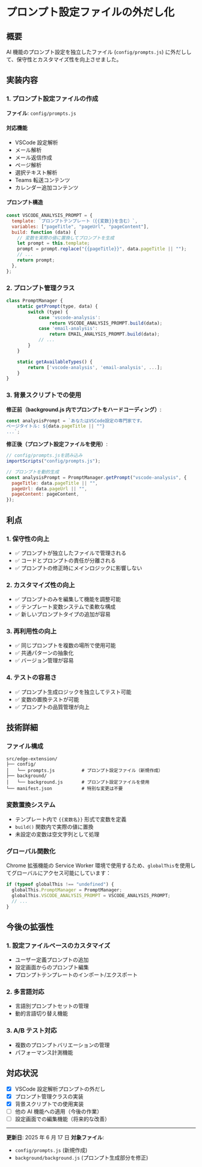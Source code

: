 # プロンプト設定ファイルの外だし化

## 概要

AI 機能のプロンプト設定を独立したファイル (`config/prompts.js`) に外だしして、保守性とカスタマイズ性を向上させました。

## 実装内容

### 1. プロンプト設定ファイルの作成

**ファイル**: `config/prompts.js`

#### 対応機能

- VSCode 設定解析
- メール解析
- メール返信作成
- ページ解析
- 選択テキスト解析
- Teams 転送コンテンツ
- カレンダー追加コンテンツ

#### プロンプト構造

```javascript
const VSCODE_ANALYSIS_PROMPT = {
  template: `プロンプトテンプレート（{{変数}}を含む）`,
  variables: ["pageTitle", "pageUrl", "pageContent"],
  build: function (data) {
    // 変数を実際の値に置換してプロンプトを生成
    let prompt = this.template;
    prompt = prompt.replace("{{pageTitle}}", data.pageTitle || "");
    // ...
    return prompt;
  },
};
```

### 2. プロンプト管理クラス

```javascript
class PromptManager {
    static getPrompt(type, data) {
        switch (type) {
            case 'vscode-analysis':
                return VSCODE_ANALYSIS_PROMPT.build(data);
            case 'email-analysis':
                return EMAIL_ANALYSIS_PROMPT.build(data);
            // ...
        }
    }

    static getAvailableTypes() {
        return ['vscode-analysis', 'email-analysis', ...];
    }
}
```

### 3. 背景スクリプトでの使用

**修正前（background.js 内でプロンプトをハードコーディング）**:

```javascript
const analysisPrompt = `あなたはVSCode設定の専門家です。
ページタイトル: ${data.pageTitle || ""}
...`;
```

**修正後（プロンプト設定ファイルを使用）**:

```javascript
// config/prompts.jsを読み込み
importScripts("config/prompts.js");

// プロンプトを動的生成
const analysisPrompt = PromptManager.getPrompt("vscode-analysis", {
  pageTitle: data.pageTitle || "",
  pageUrl: data.pageUrl || "",
  pageContent: pageContent,
});
```

## 利点

### 1. 保守性の向上

- ✅ プロンプトが独立したファイルで管理される
- ✅ コードとプロンプトの責任が分離される
- ✅ プロンプトの修正時にメインロジックに影響しない

### 2. カスタマイズ性の向上

- ✅ プロンプトのみを編集して機能を調整可能
- ✅ テンプレート変数システムで柔軟な構成
- ✅ 新しいプロンプトタイプの追加が容易

### 3. 再利用性の向上

- ✅ 同じプロンプトを複数の場所で使用可能
- ✅ 共通パターンの抽象化
- ✅ バージョン管理が容易

### 4. テストの容易さ

- ✅ プロンプト生成ロジックを独立してテスト可能
- ✅ 変数の置換テストが可能
- ✅ プロンプトの品質管理が向上

## 技術詳細

### ファイル構成

```
src/edge-extension/
├── config/
│   └── prompts.js          # プロンプト設定ファイル（新規作成）
├── background/
│   └── background.js       # プロンプト設定ファイルを使用
└── manifest.json           # 特別な変更は不要
```

### 変数置換システム

- テンプレート内で `{{変数名}}` 形式で変数を定義
- `build()` 関数内で実際の値に置換
- 未設定の変数は空文字列として処理

### グローバル関数化

Chrome 拡張機能の Service Worker 環境で使用するため、`globalThis`を使用してグローバルにアクセス可能にしています：

```javascript
if (typeof globalThis !== "undefined") {
  globalThis.PromptManager = PromptManager;
  globalThis.VSCODE_ANALYSIS_PROMPT = VSCODE_ANALYSIS_PROMPT;
  // ...
}
```

## 今後の拡張性

### 1. 設定ファイルベースのカスタマイズ

- ユーザー定義プロンプトの追加
- 設定画面からのプロンプト編集
- プロンプトテンプレートのインポート/エクスポート

### 2. 多言語対応

- 言語別プロンプトセットの管理
- 動的言語切り替え機能

### 3. A/B テスト対応

- 複数のプロンプトバリエーションの管理
- パフォーマンス計測機能

## 対応状況

- [x] VSCode 設定解析プロンプトの外だし
- [x] プロンプト管理クラスの実装
- [x] 背景スクリプトでの使用実装
- [ ] 他の AI 機能への適用（今後の作業）
- [ ] 設定画面での編集機能（将来的な改善）

---

**更新日**: 2025 年 6 月 17 日
**対象ファイル**:

- `config/prompts.js` (新規作成)
- `background/background.js` (プロンプト生成部分を修正)
